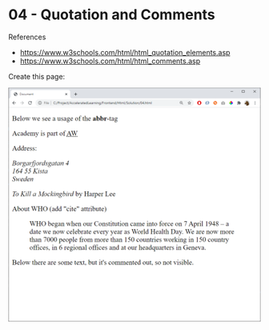 
    
# 04 - Quotation and Comments 

References
- https://www.w3schools.com/html/html_quotation_elements.asp
- https://www.w3schools.com/html/html_comments.asp

Create this page:

![](img/04.png)



